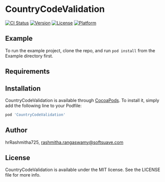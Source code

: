 # CountryCodeValidation

[![CI Status](https://img.shields.io/travis/hrRashmitha725/CountryCodeValidation.svg?style=flat)](https://travis-ci.org/hrRashmitha725/CountryCodeValidation)
[![Version](https://img.shields.io/cocoapods/v/CountryCodeValidation.svg?style=flat)](https://cocoapods.org/pods/CountryCodeValidation)
[![License](https://img.shields.io/cocoapods/l/CountryCodeValidation.svg?style=flat)](https://cocoapods.org/pods/CountryCodeValidation)
[![Platform](https://img.shields.io/cocoapods/p/CountryCodeValidation.svg?style=flat)](https://cocoapods.org/pods/CountryCodeValidation)

## Example

To run the example project, clone the repo, and run `pod install` from the Example directory first.

## Requirements

## Installation

CountryCodeValidation is available through [CocoaPods](https://cocoapods.org). To install
it, simply add the following line to your Podfile:

```ruby
pod 'CountryCodeValidation'
```

## Author

hrRashmitha725, rashmitha.rangaswamy@softsuave.com

## License

CountryCodeValidation is available under the MIT license. See the LICENSE file for more info.
